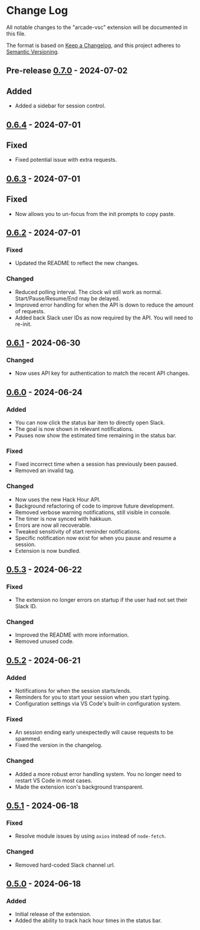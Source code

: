 # Change Log

All notable changes to the "arcade-vsc" extension will be documented in this file.

The format is based on [Keep a Changelog](https://keepachangelog.com/en/1.1.0/),
and this project adheres to [Semantic Versioning](https://semver.org/spec/v2.0.0.html).

## Pre-release [0.7.0]  - 2024-07-02

## Added

- Added a sidebar for session control.

## [0.6.4] - 2024-07-01

## Fixed

- Fixed potential issue with extra requests.

## [0.6.3] - 2024-07-01

## Fixed

- Now allows you to un-focus from the init prompts to copy paste.

## [0.6.2] - 2024-07-01

### Fixed

- Updated the README to reflect the new changes.

### Changed

- Reduced polling interval. The clock wil still work as normal. Start/Pause/Resume/End may be delayed.
- Improved error handling for when the API is down to reduce the amount of requests.
- Added back Slack user IDs as now required by the API. You will need to re-init.

## [0.6.1] - 2024-06-30

### Changed

- Now uses API key for authentication to match the recent API changes.

## [0.6.0] - 2024-06-24

### Added

- You can now click the status bar item to directly open Slack.
- The goal is now shown in relevant notifications.
- Pauses now show the estimated time remaining in the status bar.

### Fixed

- Fixed incorrect time when a session has previously been paused.
- Removed an invalid tag.

### Changed

- Now uses the new Hack Hour API.
- Background refactoring of code to improve future development.
- Removed verbose warning notifications, still visible in console.
- The timer is now synced with hakkuun.
- Errors are now all recoverable.
- Tweaked sensitivity of start reminder notifications.
- Specific notification now exist for when you pause and resume a session.
- Extension is now bundled.

## [0.5.3] - 2024-06-22

### Fixed

- The extension no longer errors on startup if the user had not set their Slack ID.

### Changed

- Improved the README with more information.
- Removed unused code.

## [0.5.2] - 2024-06-21

### Added

- Notifications for when the session starts/ends.
- Reminders for you to start your session when you start typing.
- Configuration settings via VS Code's built-in configuration system.

### Fixed

- An session ending early unexpectedly will cause requests to be spammed.
- Fixed the version in the changelog.

### Changed

- Added a more robust error handling system. You no longer need to restart VS Code in most cases.
- Made the extension icon's background transparent.

## [0.5.1] - 2024-06-18

### Fixed

- Resolve module issues by using `axios` instead of `node-fetch`.

### Changed

- Removed hard-coded Slack channel url.

## [0.5.0] - 2024-06-18

### Added

- Initial release of the extension.
- Added the ability to track hack hour times in the status bar.

[0.7.0]: https://github.com/samdev-7/arcade-vsc/compare/v0.6.4...v0.7.0
[0.6.4]: https://github.com/samdev-7/arcade-vsc/compare/v0.6.3...v0.6.4
[0.6.3]: https://github.com/samdev-7/arcade-vsc/compare/v0.6.2...v0.6.3
[0.6.2]: https://github.com/samdev-7/arcade-vsc/compare/v0.6.1...v0.6.2
[0.6.1]: https://github.com/samdev-7/arcade-vsc/compare/v0.6.0...v0.6.1
[0.6.0]: https://github.com/samdev-7/arcade-vsc/compare/v0.5.3...v0.6.0
[0.5.3]: https://github.com/samdev-7/arcade-vsc/compare/v0.5.2...v0.5.3
[0.5.2]: https://github.com/samdev-7/arcade-vsc/compare/v0.5.1...v0.5.2
[0.5.1]: https://github.com/samdev-7/arcade-vsc/compare/v0.5.0...v0.5.1
[0.5.0]: https://github.com/samdev-7/arcade-vsc/releases/tag/v0.5.0